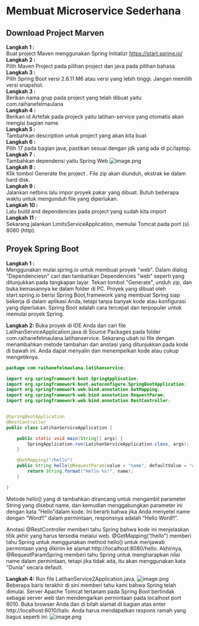 # **Membuat Microservice Sederhana**

## Download Project Marven
**Langkah 1  :** <br>Buat project Maven menggunakan Spring Initializr https://start.spring.io/
<br>**Langkah 2  :** <br>Pilih Maven Project pada pilihan project dan java pada pilihan bahasa
<br>**Langkah 3  :**<br> Pilih Spring Boot versi 2.6.11 M6 atau versi yang lebih tinggi. Jangan memilih versi snapshot.
<br>**Langkah 3  :** <br>Berikan nama grup pada project yang telah dibuat yaitu com.raihanefelmaulana
<br>**Langkah 4  :** <br>Berikan id Artefak pada projeck yaitu latihan-service yang otomatis akan mengisi bagian name
<br>**Langkah 5  :** <br>Tambahkan description untuk project yang akan kita buat
<br>**Langkah 6  :**<br>Pilih 17 pada bagian java, pastikan sesuai dengan jdk yang ada di pc/laptop.
<br>**Langkah 7  :** <br>Tambahkan dependensi yaitu Spring Web
![image.png](https://drive.google.com/uc?export=view&id=1KWmreT8Eg7OfjCieYgQ7rTlJL0zg4ZnH)
<br>**Langkah 8  :** <br>Klik tombol Generate the project . File zip akan diunduh, ekstrak ke dalam hard disk.
<br>**Langkah 9  :**<br> Jalankan netbins lalu impor proyek pakar yang dibuat. Butuh beberapa waktu untuk mengunduh file yang diperlukan.
<br>**Langkah 10 :** <br>Lalu build and dependencies pada project yang sudah kita import
<br>**Langkah 11 :**<br> Sekarang jalankan LimitsServiceApplication, memulai Tomcat pada port (s) 8080 (http).

## Proyek Spring Boot
**Langkah 1 :** 
<br>  Menggunakan mulai.spring.io untuk membuat proyek "web". Dalam dialog "Dependenciesn" cari dan tambahkan Dependencies "web" seperti yang ditunjukkan pada tangkapan layar. Tekan tombol "Generate", unduh zip, dan buka kemasannya ke dalam folder di PC.
Proyek yang dibuat oleh start.spring.io berisi Spring Boot,framework yang membuat Spring siap bekerja di dalam aplikasi Anda, tetapi tanpa banyak kode atau konfigurasi yang diperlukan. Spring Boot adalah cara tercepat dan terpopuler untuk memulai proyek Spring.

**Langkah 2:**
Buka proyek di IDE Anda dan cari file LatihanServiceApplication.java di Source Packages pada folder com.raihanefelmaulana.latihanservice. Sekarang ubah isi file dengan menambahkan metode tambahan dan anotasi yang ditunjukkan pada kode di bawah ini. Anda dapat menyalin dan menempelkan kode atau cukup mengetiknya.
```java
package com.raihanefelmaulana.latihanservice;

import org.springframework.boot.SpringApplication;
import org.springframework.boot.autoconfigure.SpringBootApplication;
import org.springframework.web.bind.annotation.GetMapping;
import org.springframework.web.bind.annotation.RequestParam;
import org.springframework.web.bind.annotation.RestController;


@SpringBootApplication
@RestController
public class LatihanServiceApplication {

    public static void main(String[] args) {
        SpringApplication.run(LatihanServiceApplication.class, args);
    }

    @GetMapping("/hello")
    public String hello(@RequestParam(value = "name", defaultValue = "word") String name) {
        return String.format("Hello %s!", name);
    }

}
```
Metode hello() yang di tambahkan dirancang untuk mengambil parameter String yang disebut name, dan kemudian menggabungkan parameter ini dengan kata "Hello"dalam kode. Ini berarti bahwa jika Anda menyetel name dengan “Word!!” dalam permintaan, responsnya adalah “Hello Word!!”.

Anotasi @RestController memberi tahu Spring bahwa kode ini menjelaskan titik akhir yang harus tersedia melalui web. @GetMapping(“/hello”) memberi tahu Spring untuk menggunakan method hello() untuk menjawab permintaan yang dikirim ke alamat http://localhost:8080/hello. Akhirnya, @RequestParamSpring memberi tahu Spring untuk mengharapkan nilai name dalam permintaan, tetapi jika tidak ada, itu akan menggunakan kata "Dunia" secara default.

**Langkah 4:**
Run file LatihanService2Application.java.
![image.png](https://drive.google.com/uc?export=view&id=1VkIIwZShP97pUyYNCC7EMw0rvQeU8jVV )
Beberapa baris terakhir di sini memberi tahu kami bahwa Spring telah dimulai. Server Apache Tomcat tertanam pada Spring Boot bertindak sebagai server web dan mendengarkan permintaan pada localhost port 8010. Buka browser Anda dan di bilah alamat di bagian atas enter http://localhost:8010/halo. Anda harus mendapatkan respons ramah yang bagus seperti ini:
![image.png](https://drive.google.com/uc?export=view&id=1V9cn-S45QdAVlpiJ19OkxLGacu5hjM8h )

